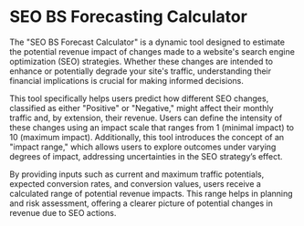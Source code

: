 # SEO BS Forecasting Calculator

The "SEO BS Forecast Calculator" is a dynamic tool designed to estimate the potential revenue impact of changes made to a website's search engine optimization (SEO) strategies. Whether these changes are intended to enhance or potentially degrade your site's traffic, understanding their financial implications is crucial for making informed decisions.

This tool specifically helps users predict how different SEO changes, classified as either "Positive" or "Negative," might affect their monthly traffic and, by extension, their revenue. Users can define the intensity of these changes using an impact scale that ranges from 1 (minimal impact) to 10 (maximum impact). Additionally, this tool introduces the concept of an "impact range," which allows users to explore outcomes under varying degrees of impact, addressing uncertainties in the SEO strategy’s effect.

By providing inputs such as current and maximum traffic potentials, expected conversion rates, and conversion values, users receive a calculated range of potential revenue impacts. This range helps in planning and risk assessment, offering a clearer picture of potential changes in revenue due to SEO actions.
